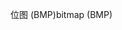 <span data-ttu-id="3f002-101">位图 (BMP)</span><span class="sxs-lookup"><span data-stu-id="3f002-101">bitmap (BMP)</span></span>